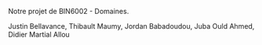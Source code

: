 Notre projet de BIN6002 - Domaines.

Justin Bellavance, Thibault Maumy, Jordan Babadoudou, Juba Ould Ahmed, Didier Martial Allou
